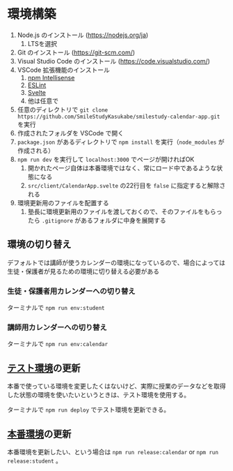 # 環境構築

1. Node.js のインストール (https://nodejs.org/ja)
   1. LTSを選択  
2. Git のインストール (https://git-scm.com/)
3. Visual Studio Code のインストール (https://code.visualstudio.com/)
4. VSCode 拡張機能のインストール
   1. [npm Intellisense](https://marketplace.visualstudio.com/items?itemName=christian-kohler.npm-intellisense)
   2. [ESLint](https://marketplace.visualstudio.com/items?itemName=dbaeumer.vscode-eslint)
   3. [Svelte](https://marketplace.visualstudio.com/items?itemName=svelte.svelte-vscode)
   4. 他は任意で
5. 任意のディレクトリで `git clone https://github.com/SmileStudyKasukabe/smilestudy-calendar-app.git` を実行
6. 作成されたフォルダを VSCode で開く
7. `package.json` があるディレクトリで `npm install` を実行（`node_modules` が作成される）
8. `npm run dev` を実行して `localhost:3000` でページが開ければOK
   1. 開かれたページ自体は本番環境ではなく、常にロード中であるような状態になる
   2. `src/client/CalendarApp.svelte` の22行目を `false` に指定すると解除される
9. 環境更新用のファイルを配置する
   1.  塾長に環境更新用のファイルを渡しておくので、そのファイルをもらったら `.gitignore` があるフォルダに中身を展開する

  
## 環境の切り替え

デフォルトでは講師が使うカレンダーの環境になっているので、場合によっては生徒・保護者が見るための環境に切り替える必要がある

### 生徒・保護者用カレンダーへの切り替え

ターミナルで `npm run env:student`

### 講師用カレンダーへの切り替え

ターミナルで `npm run env:calendar`

## [テスト環境](https://script.google.com/macros/s/AKfycbwz3RTMTB7hyvHBuR5Zgms6Bloudy4c7VlfXiLBu8Gm/dev)の更新

本番で使っている環境を変更したくはないけど、実際に授業のデータなどを取得した状態の環境を使いたいというときは、テスト環境を使用する。

ターミナルで `npm run deploy` でテスト環境を更新できる。

## [本番環境](https://script.google.com/macros/s/AKfycbz1_9L7zCCsczPPUyKk6ZjYfOU4_N_8vHxoXlb59k_kBtVM2awIF0PyX1-ITb3Yfj0YOg/exec)の更新

本番環境を更新したい、という場合は `npm run release:calendar` or `npm run release:student` 。
